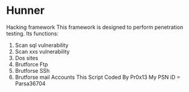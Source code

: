 # Hunner
Hacking framework
This framework is designed to perform penetration testing.
Its functions:
1) Scan sql vulnerability
2) Scan xxs vulnerability
3) Dos sites
4) Brutforce Ftp
5) Brutforse SSh
6) Brutforse mail Accounts
This Script Coded By Pr0x13
My PSN iD = Parsa36704
